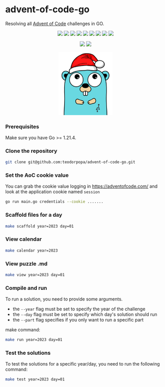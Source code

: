 # advent-of-code-go

Resolving all [Advent of Code](https://adventofcode.com/) challenges in GO.

<div align="center">

![](https://img.shields.io/badge/2015-18_days-blue)
![](https://img.shields.io/badge/2016-0_days-red)
![](https://img.shields.io/badge/2017-0_days-red)
![](https://img.shields.io/badge/2018-0_days-red)
![](https://img.shields.io/badge/2019-0_days-red)
![](https://img.shields.io/badge/2020-0_days-red)
![](https://img.shields.io/badge/2021-0_days-red)
![](https://img.shields.io/badge/2022-0_days-red)
![](https://img.shields.io/badge/2023-25_days-blue)

![](https://img.shields.io/badge/days%20completed-43-green)
![](https://img.shields.io/github/last-commit/teodorpopa/advent-of-code-go/main)

<img src="./assets/gopher.png" width="170" />

</div>

### Prerequisites

Make sure you have Go >= 1.21.4.

### Clone the repository

```sh
git clone git@github.com:teodorpopa/advent-of-code-go.git
```

### Set the AoC cookie value

You can grab the cookie value logging in https://adventofcode.com/ and look at the application cookie named `session`

```sh
go run main.go credentials --cookie .......
```

### Scaffold files for a day

```sh
make scaffold year=2023 day=01
```

### View calendar

```sh
make calendar year=2023
```

### View puzzle .md

```sh
make view year=2023 day=01
```

### Compile and run

To run a solution, you need to provide some arguments.
* the `--year` flag must be set to specify the year of the challenge
* the `--day` flag must be set to specify which day's solution should run
* the `--part` flag specifies if you only want to run a specific part

make command:

```sh
make run year=2023 day=01
```

### Test the solutions

To test the solutions for a specific year/day, you need to run the following command:

```sh
make test year=2023 day=01
```
